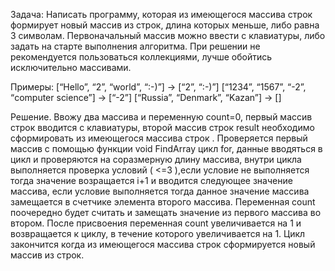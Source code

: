 Задача: Написать программу, которая из имеющегося массива строк формирует новый массив из строк, длина которых меньше, либо равна 3 символам. Первоначальный массив можно ввести с клавиатуры, либо задать на старте выполнения алгоритма. При решении не рекомендуется пользоваться коллекциями, лучше обойтись исключительно массивами.


Примеры:
[“Hello”, “2”, “world”, “:-)”] → [“2”, “:-)”]
[“1234”, “1567”, “-2”, “computer science”] → [“-2”]
[“Russia”, “Denmark”, “Kazan”] → []

Решение.
Ввожу два массива и переменную count=0, первый массив строк вводится с клавиатуры, второй массив строк result необходимо сформировать из имеющегося массива строк . Проверяется первый массив с помощью функции void FindArray цикл for, данные вводяться в цикл и проверяются на соразмерную длину массива, внутри цикла выполняется проверка условий ( <=3 ),если условие не выполняется тогда значение возращается i+1 и вводится следующее значение массива, если условие выполняется тогда данное значение массива замещается в счетчике элемента второго массива. Переменная count поочередно будет считать и замещать значение из первого массива во втором. После присвоения переменная count увеличивается на 1 и возвращается к циклу, в течение которого увеличивается на 1. Цикл закончится когда из имеющегося массива строк сформируется новый массив из строк.